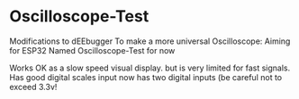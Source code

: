 # Oscilloscope-Test
Modifications to dEEbugger To make a more universal Oscilloscope: Aiming for ESP32
Named Oscilloscope-Test for now

Works OK as a slow speed visual display. but is very limited for fast signals. 
Has good digital scales input
now has two digital inputs (be careful not to exceed 3.3v!
